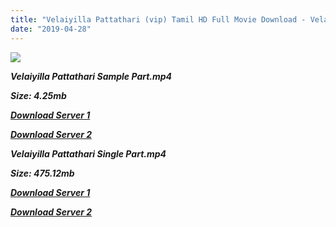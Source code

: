 ```yaml
---
title: "Velaiyilla Pattathari (vip) Tamil HD Full Movie Download - Velaiyilla Pattathari (vip) Tamil HD Movie Download"
date: "2019-04-28"
---
```


![](https://images.moviebuff.com/23fcc90f-cf01-4d2a-9292-1db2c0a20594?w=1000)

**_Velaiyilla Pattathari Sample Part.mp4_**

**_Size: 4.25mb_**

**_[Download Server 1](http://dl2.tamilsrcg.xyz/load/2014/Velaiyilla{18b9e36be58349bcedc591cb24b1d58373c4fcb8ec6c90ee99c2d93b5f4aedc9}20Pattathari/Vellai{18b9e36be58349bcedc591cb24b1d58373c4fcb8ec6c90ee99c2d93b5f4aedc9}20Illa{18b9e36be58349bcedc591cb24b1d58373c4fcb8ec6c90ee99c2d93b5f4aedc9}20Padhathaari{18b9e36be58349bcedc591cb24b1d58373c4fcb8ec6c90ee99c2d93b5f4aedc9}20(2014){18b9e36be58349bcedc591cb24b1d58373c4fcb8ec6c90ee99c2d93b5f4aedc9}20HDRip{18b9e36be58349bcedc591cb24b1d58373c4fcb8ec6c90ee99c2d93b5f4aedc9}20Sample.mp4)_**

**_[Download Server 2](http://dl2.tamilsrcg.xyz/load/2014/Velaiyilla{18b9e36be58349bcedc591cb24b1d58373c4fcb8ec6c90ee99c2d93b5f4aedc9}20Pattathari/Vellai{18b9e36be58349bcedc591cb24b1d58373c4fcb8ec6c90ee99c2d93b5f4aedc9}20Illa{18b9e36be58349bcedc591cb24b1d58373c4fcb8ec6c90ee99c2d93b5f4aedc9}20Padhathaari{18b9e36be58349bcedc591cb24b1d58373c4fcb8ec6c90ee99c2d93b5f4aedc9}20(2014){18b9e36be58349bcedc591cb24b1d58373c4fcb8ec6c90ee99c2d93b5f4aedc9}20HDRip{18b9e36be58349bcedc591cb24b1d58373c4fcb8ec6c90ee99c2d93b5f4aedc9}20Sample.mp4)_**

**_Velaiyilla Pattathari Single Part.mp4_**

**_Size: 475.12mb_**

**_[Download Server 1](http://dl2.tamilsrcg.xyz/load/2014/Velaiyilla{18b9e36be58349bcedc591cb24b1d58373c4fcb8ec6c90ee99c2d93b5f4aedc9}20Pattathari/Vellai{18b9e36be58349bcedc591cb24b1d58373c4fcb8ec6c90ee99c2d93b5f4aedc9}20Illa{18b9e36be58349bcedc591cb24b1d58373c4fcb8ec6c90ee99c2d93b5f4aedc9}20Padhathaari{18b9e36be58349bcedc591cb24b1d58373c4fcb8ec6c90ee99c2d93b5f4aedc9}20(2014){18b9e36be58349bcedc591cb24b1d58373c4fcb8ec6c90ee99c2d93b5f4aedc9}20HDRip.mp4)_**

**_[Download Server 2](http://dl2.tamilsrcg.xyz/load/2014/Velaiyilla{18b9e36be58349bcedc591cb24b1d58373c4fcb8ec6c90ee99c2d93b5f4aedc9}20Pattathari/Vellai{18b9e36be58349bcedc591cb24b1d58373c4fcb8ec6c90ee99c2d93b5f4aedc9}20Illa{18b9e36be58349bcedc591cb24b1d58373c4fcb8ec6c90ee99c2d93b5f4aedc9}20Padhathaari{18b9e36be58349bcedc591cb24b1d58373c4fcb8ec6c90ee99c2d93b5f4aedc9}20(2014){18b9e36be58349bcedc591cb24b1d58373c4fcb8ec6c90ee99c2d93b5f4aedc9}20HDRip.mp4)_**
